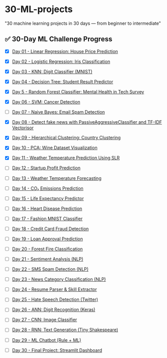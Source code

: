 # 30-ML-projects
"30 machine learning projects in 30 days — from beginner to intermediate"
## ✅ 30-Day ML Challenge Progress

- [x] [Day 01 - Linear Regression: House Price Prediction]([./Day%2001%20-%20Linear%20Regression](https://colab.research.google.com/gist/Parineeta201103/b7d31595fdd1b680c0414ff6e21c2fde/copy-of-welcome-to-colab.ipynb))
- [x] [Day 02 - Logistic Regression: Iris Classification](./Day%2002%20-%20Logistic%20Regression)
- [x] [Day 03 - KNN: Digit Classifier (MNIST)](./Day%2003%20-%20KNN)
- [x] [Day 04 - Decision Tree: Student Result Predictor](./Day%2004%20-%20Decision%20Tree)
- [x] [Day 5 - Random Forest Classifier: Mental Health in Tech Survey](https://github.com/Parineeta201103/30-ML-projects/tree/7e94fb08d717f4c07d061615889e8a860ca805e7/Day%205%3A%20Random%20Forest%20Classifier)
- [x] [Day 06 - SVM: Cancer Detection](./Day%2006%20-%20SVM)
- [ ] [Day 07 - Naive Bayes: Email Spam Detection](./Day%2007%20-%20Naive%20Bayes)
- [x] [Day 08 - Detect fake news with PassiveAggressiveClassifier and TF-IDF Vectorisor](https://github.com/Parineeta201103/30-ML-projects/tree/4ac13165098395859f85a83457e7f14c96f5c493/Day%2008%20-%20PassiveAggresssiveClassifier)
- [x] [Day 09 - Hierarchical Clustering: Country Clustering](./Day%2009%20-%20Hierarchical%20Clustering)
- [x] [Day 10 - PCA: Wine Dataset Visualization](./Day%2010%20-%20PCA)

- [x] [Day 11 - Weather Temperature Prediction Using SLR](https://github.com/Parineeta201103/30-ML-projects/tree/c99fa5da70ef65a9e14d39ac96a8a216292b352c/Day%2011%20-%20Simple%20Linear%20Regression)
- [ ] [Day 12 - Startup Profit Prediction](./Day%2012%20-%20Startup%20Profit%20Prediction)
- [ ] [Day 13 - Weather Temperature Forecasting](./Day%2013%20-%20Weather%20Prediction)
- [ ] [Day 14 - CO₂ Emissions Prediction](./Day%2014%20-%20CO2%20Prediction)
- [ ] [Day 15 - Life Expectancy Predictor](./Day%2015%20-%20Life%20Expectancy)

- [ ] [Day 16 - Heart Disease Prediction](./Day%2016%20-%20Heart%20Disease%20Prediction)
- [ ] [Day 17 - Fashion MNIST Classifier](./Day%2017%20-%20Fashion%20MNIST)
- [ ] [Day 18 - Credit Card Fraud Detection](./Day%2018%20-%20Fraud%20Detection)
- [ ] [Day 19 - Loan Approval Prediction](./Day%2019%20-%20Loan%20Approval)
- [ ] [Day 20 - Forest Fire Classification](./Day%2020%20-%20Forest%20Fire)

- [ ] [Day 21 - Sentiment Analysis (NLP)](./Day%2021%20-%20Sentiment%20Analysis)
- [ ] [Day 22 - SMS Spam Detection (NLP)](./Day%2022%20-%20SMS%20Spam)
- [ ] [Day 23 - News Category Classification (NLP)](./Day%2023%20-%20News%20Classifier)
- [ ] [Day 24 - Resume Parser & Skill Extractor](./Day%2024%20-%20Resume%20Parser)
- [ ] [Day 25 - Hate Speech Detection (Twitter)](./Day%2025%20-%20Hate%20Speech)

- [ ] [Day 26 - ANN: Digit Recognition (Keras)](./Day%2026%20-%20Digit%20ANN)
- [ ] [Day 27 - CNN: Image Classifier](./Day%2027%20-%20CNN)
- [ ] [Day 28 - RNN: Text Generation (Tiny Shakespeare)](./Day%2028%20-%20RNN)
- [ ] [Day 29 - ML Chatbot (Rule + ML)](./Day%2029%20-%20Chatbot)
- [ ] [Day 30 - Final Project: Streamlit Dashboard](./Day%2030%20-%20Final%20Project)

